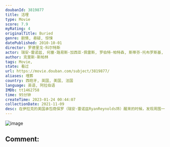 ```yaml
---
doubanId: 3819877
title: 活埋
type: Movie
score: 7.9
myRating: 4
originalTitle: Buried
genre: 剧情, 悬疑, 惊悚
datePublished: 2010-10-01
director: 罗德里戈·科尔特斯
actor: 瑞安·雷诺兹, 何塞·路易斯·加西亚·佩雷斯, 罗伯特·帕特森, 斯蒂芬·托布罗斯基, 萨曼莎·玛西丝, 埃里克·帕拉迪诺, 凯利·罗查, 克里斯·威廉·马丁, 玛丽·伯德桑, 安妮·洛克哈特, 罗伯特·克洛特沃西, undefined, undefined
author: 克里斯·斯帕林
tags: Movie, 
state: 看过
url: https://movie.douban.com/subject/3819877/
aliases: 埋葬
country: 西班牙, 英国, 美国, 法国
language: 英语, 阿拉伯语
IMDb: tt1462758
time: 95分钟
createTime: 2023-01-24 00:44:07
collectionDate: 2021-11-09
desc: 在伊拉克的美国承包商保罗（瑞安·雷诺兹RyanReynolds饰）醒来的时候，发现周围一片黑暗什么都看不见。经过自己的不断摸索，发现手边有一个打火机，一把小刀和一部手机，而自己仿佛是被关在了一口...
---
```


![image](p598565639.jpg)

Comment: 
---

